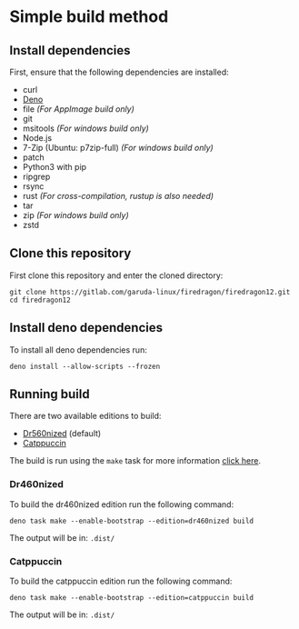 # Simple build method

## Install dependencies

First, ensure that the following dependencies are installed:

- curl
- [Deno](https://deno.com/)
- file *(For AppImage build only)*
- git
- msitools *(For windows build only)*
- Node.js
- 7-Zip (Ubuntu: p7zip-full) *(For windows build only)*
- patch
- Python3 with pip
- ripgrep
- rsync
- rust *(For cross-compilation, rustup is also needed)*
- tar
- zip *(For windows build only)*
- zstd

## Clone this repository

First clone this repository and enter the cloned directory:

``` shell
git clone https://gitlab.com/garuda-linux/firedragon/firedragon12.git
cd firedragon12
```

## Install deno dependencies

To install all deno dependencies run:

``` shell
deno install --allow-scripts --frozen
```

## Running build

There are two available editions to build:

- [Dr560nized](#dr460nized) (default)
- [Catppuccin](#catppuccin)

The build is run using the `make` task for more information [click here](../make.md).

### Dr460nized

To build the dr460nized edition run the following command:

``` shell
deno task make --enable-bootstrap --edition=dr460nized build
```

The output will be in: `.dist/`

### Catppuccin

To build the catppuccin edition run the following command:

``` shell
deno task make --enable-bootstrap --edition=catppuccin build
```

The output will be in: `.dist/`
